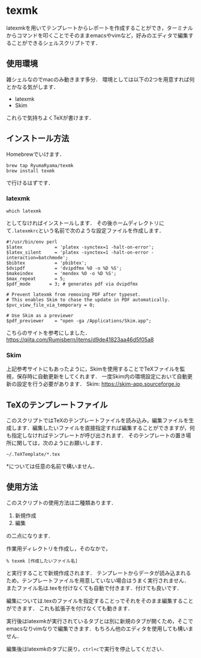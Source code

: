 # texmk
latexmkを用いてテンプレートからレポートを作成することができ，ターミナルからコマンドを叩くことでそのままemacsやvimなど，好みのエディタで編集することができるシェルスクリプトです．

## 使用環境
雑シェルなのでmacのみ動きます多分．
環境としては以下の2つを用意すれば何とかなる気がします．
* latexmk
* Skim

これらで気持ちよくTeXが書けます．

## インストール方法
Homebrewでいけます．

    brew tap RyumaRyama/texmk
    brew install texmk

で行けるはずです．

### latexmk
    which latexmk
としてなければインストールします．
その後ホームディレクトリにて`.latexmkrc`という名前で次のような設定ファイルを作成します．
```
#!/usr/bin/env perl
$latex            = 'platex -synctex=1 -halt-on-error';
$latex_silent     = 'platex -synctex=1 -halt-on-error -interaction=batchmode';
$bibtex           = 'pbibtex';
$dvipdf           = 'dvipdfmx %O -o %D %S';
$makeindex        = 'mendex %O -o %D %S';
$max_repeat       = 5;
$pdf_mode	    = 3; # generates pdf via dvipdfmx

# Prevent latexmk from removing PDF after typeset.
# This enables Skim to chase the update in PDF automatically.
$pvc_view_file_via_temporary = 0;

# Use Skim as a previewer
$pdf_previewer    = "open -ga /Applications/Skim.app";
```

こちらのサイトを参考にしました．
https://qiita.com/Rumisbern/items/d9de41823aa46d5f05a8

### Skim
上記参考サイトにもあったように，Skimを使用することでTeXファイルを監視，保存時に自動更新をしてくれます．
一度Skim内の環境設定において自動更新の設定を行う必要があります．
Skim: https://skim-app.sourceforge.io


## TeXのテンプレートファイル
このスクリプトではTeXのテンプレートファイルを読み込み，編集ファイルを生成します．編集したいファイルを直接指定すれば編集することができますが，何も指定しなければテンプレートが呼び出されます．
そのテンプレートの置き場所に関しては，次のようにお願いします．

    ~/.TeXTemplate/*.tex

\*については任意の名前で構いません．


## 使用方法
このスクリプトの使用方法は二種類あります．
1. 新規作成
2. 編集

の二点になります．


作業用ディレクトリを作成し，そのなかで，

    % texmk [作成したいファイル名]

と実行することで新規作成されます．
テンプレートからデータが読み込まれるため，テンプレートファイルを用意していない場合はうまく実行されません．
またファイル名は.texを付けなくても自動で付きます．付けても良いです．

編集については.texのファイルを指定することっでそれをそのまま編集することができます．
これも拡張子を付けなくても動きます．

実行後はlatexmkが実行されているタブとは別に新規のタブが開くため，そこでemacsなりvimなりで編集できます．もちろん他のエディタを使用しても構いません．

編集後はlatexmkのタブに戻り，`ctrl+c`で実行を停止してください．
